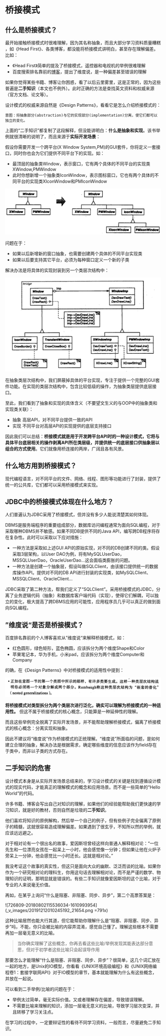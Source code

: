 # 桥接模式

## 什么是桥接模式？

最开始接触桥接模式时很难理解，因为其名称抽象，而且大部分学习资料质量糟糕 ，如《Head First》、各类博客，都没能将桥接模式讲明白，甚至存在理解偏差。比如：

- 《Head First》简单的提及了桥接模式，遥控器和电视机的举例很难理解
- 百度搜索排名靠前的[博客](http://www.cnblogs.com/chenssy/p/3317866.html)，提出了维度说，是一种偏差甚至错误的理解

如果你觉得某些书籍、博客让你困惑，看了以后云里雾里，这是正常的，因为这些普遍是**二手知识**（本文也不例外）。此时正确的方法是查找英文资料和权威来源（官方文档、论文等）。

设计模式的权威来源自然是《Design Patterns》，看看它是怎么介绍桥接模式的：

```
意图：将抽象部分(abstraction)与它的实现部分(implementation)分离，使它们都可以独立的变化。
```

上面的“二手知识”都复制了这段解释，但没能讲明白：**什么是抽象和实现**。该书举例就很清晰的说明了，而且来源于**实际开发场景**：

假设你需要开发一个跨平台(X Window System,PM)的GUI套件，你将定义一套接口，同时你也会为它们提供不同平台下的实现。如：

- 最顶层的抽象类Window，表示窗口，它有两个具体的不同平台的实现类XWindow,PMWindow
- 此时你想新增一个抽象类IconWindow，表示图标窗口，它也有两个具体的不同平台的实现类XIconWindow和PMIconWindow

![726809-20180802015943541-1099224439](_v_images/20191212010004572_19064.png)

问题在于：

- 如果以后新增新的窗口抽象，也需要创建两个具体的不同平台实现类
- 如果以后要支持其它平台，必须为每种窗口定义一个新的子类

解决办法是将具体的实现封装到另一个类层次结构中：

![726809-20180802020000409-1107197620](_v_images/20191212010116311_6688.png)

在抽象类层次结构中，我们屏蔽掉具体的平台实现，专注于提供一个完整的GUI套件功能。在实现的类层次结构中，包含比较低级的操作，为抽象类层提供底层接口。

至此，我们看到了抽象和实现的具体含义（不要望文生义的与OOP中的抽象类和实现类关联）：

- 抽象 高层API，对不同平台提供一致的API
- 实现 不同平台对高层API的实现提供的底层支持接口

因此我们可以总结：**桥接模式就是用于开发跨平台API时的一种设计模式，它将与具体平台底层相关的操作剥离API所在类层级，并提供统一的底层接口供抽象层以组合的方式使用**。它们就像用桥连接的两岸，广阔且各有风景。

## 什么地方用到桥接模式？

现代编程语言，对不同平台的文件、网络、线程、图形等功能进行了封装，提供了统一的公共库，它们都可以采用桥接模式来实现。

## JDBC中的桥接模式体现在什么地方？

人们普遍认为JDBC采用了桥接模式，但并没有多少人能说清楚其如何体现。

DBMS是服务端程序的重要组成部分，数据库访问编程通常为面向SQL编程，对于采取哪种DBMS并不敏感。如果不同DB提供不同的Java API，编写跨DB程序将存在复杂性。此时可以采取以下应对措施：

- 一种方法是采取如上述GUI API的原始实现，对不同的DB创建不同的类。假设采取3层架构，以User DAO为例，将有MySQLUserDao，MSSQLUserDao，OracleUserDao...这会面临类膨胀的问题。
- 一种方法是创建一个抽象层，假设叫做SQLClient，由该接口提供统一的数据库操作API。提供对不同的DB API进行封装的实现类，如MySQLClient、MSSQLClient、OracleClient...

JDBC采取了第二种方法，帮我们定义了“SQLClient”。采用桥接模式的JDBC，分离了业务逻辑代码（抽象）和数据库客户端代码（实现），使得它们解耦，可以独立的变化，极大提高了跨DBMS应用的可能性，应用程序员几乎可以真正的做到面向SQL编程。

## ”维度说“是否是桥接模式？

百度排名靠前的个人博客喜欢从”维度说“来解释桥接模式，如：

- 红色圆形，绿色矩形，蓝色椭圆，应该拆分为两个维度Shape和Color
- 苹果笔记本，华为手机，小米pad，应该拆分为两个维度Computer和Company

的确，在《Design Patterns》中对桥接模式的适用性中提到：

![726809-20180802020016264-660707711](_v_images/20191212010220695_6987.png)

**将桥接模式对类型拆分为两个类层次进行泛化，确实可以理解为桥接模式的一种适用性。** 但这不属于桥接模式的核心概念，只能算是一种延伸性的理解。

而且这些举例完全脱离了实际开发场景，并不能帮助理解桥接模式，偏离了桥接模式的核心概念：分离实现和抽象。

因此不建议将“维度说”作为桥接模式的正统理解。“维度说”所面临的问题，是如何建立合理的抽象，解决办法是根据需求，确定哪些维度的信息应该作为field存在于类中，而非以子类的方式存在。

## 二手知识的危害

设计模式本身是从实际开发场景总结来的，学习设计模式的关键是找到遵循设计模式的现实代码，才能真正的理解模式的概念和应用场景。而不是一些简单的“Hello World”的代码。

许多书籍、博客会写出自己对知识的理解，如果他们的经验能帮助我们更快速的学习知识，就是好的教材，否则自然是垃圾的**二手知识**。

他们喜欢将知识的原例解构，然后举一个自己的例子，但有些例子完全偏离了原例子的精髓，这就很容易造成理解偏差。如果遇到了很玄乎，不知所以然的举例，就应该远远避之。

对于相对论有一个很出名的故事，爱因斯坦曾经这样向普通人解释相对论：“一位先生和一位漂亮女孩在一起呆上一小时，他会感觉像一分钟；但如果让他在火炉子旁呆上一分钟，他会感觉比一小时还长。这就是相对论。”

我没考证这个故事的真实性，但这只是面向大众的幽默、泛泛而谈的比喻。如果你作为一个研究相对论的理科生，你用这句话去理解相对论，而不是严谨的数学、物理知识的证明，那明显就是错误的。有些二手知识就像爱因斯坦的这个比喻，对于专业的人来说毫无价值。

再如，在某乎上询问“什么是阻塞、非阻塞、同步、异步”，第二个高票答案是：

![726809-20180802115536034-1610993954](\_v_images/20191212010245192_21654.png =791x)

这种比喻居然也能大行其道，但它能帮助你理解什么是“阻塞、非阻塞、同步、异步”吗，不能，你只会被比喻的内容弄混淆，感觉自己懂了。理解这些根本不需要再加一层毫无意义的比喻。

> 当你确实理解了这些概念，你再去看这些比喻/举例发现其能表达部分意思，但对于初学者这些比喻只会起误导作用

那要怎么才能理解“什么是阻塞、非阻塞、同步、异步”？很简单，这几个词汇放在一起的地方，是Unix的IO模型，你看看《UNIX环境高级编程》和《UNIX网络编程卷1：套接字联网API》对于IO模型的章节，基本就能理解为什么有这些概念，并放在一起说。

可以看到二手举例/比喻的问题在于：

- 举例太过简单，毫无实际价值。又或者理解存在偏差，导致错误理解。
- 不需要比喻来理解的知识，添加一层毫无意义的比喻，导致学习层次变深，并且转移了学习关注点。

在学习的过程中，一定要辩证性的看待不同学习资料，一般而言，尽量避免二手知识。
